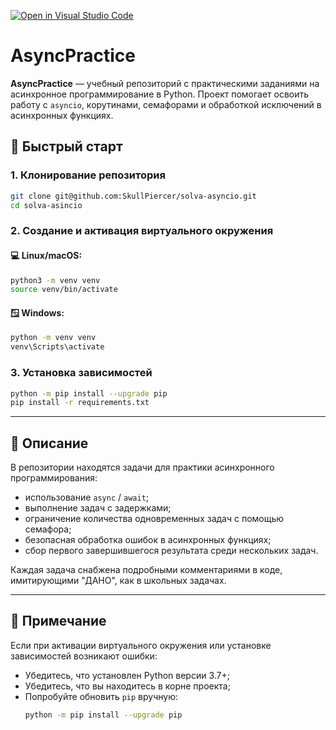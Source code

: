 [![Open in Visual Studio Code](https://classroom.github.com/assets/open-in-vscode-2e0aaae1b6195c2367325f4f02e2d04e9abb55f0b24a779b69b11b9e10269abc.svg)](https://classroom.github.com/online_ide?assignment_repo_id=20033419&assignment_repo_type=AssignmentRepo)
# AsyncPractice

**AsyncPractice** — учебный репозиторий с практическими заданиями на асинхронное программирование в Python. Проект помогает освоить работу с `asyncio`, корутинами, семафорами и обработкой исключений в асинхронных функциях.

## 🚀 Быстрый старт

### 1. Клонирование репозитория

```bash
git clone git@github.com:SkullPiercer/solva-asyncio.git
cd solva-asincio
```

### 2. Создание и активация виртуального окружения

#### 💻 Linux/macOS:

```bash
python3 -m venv venv
source venv/bin/activate
```

#### 🪟 Windows:

```bash
python -m venv venv
venv\Scripts\activate
```

### 3. Установка зависимостей

```bash
python -m pip install --upgrade pip
pip install -r requirements.txt
```

---

## 🧾 Описание

В репозитории находятся задачи для практики асинхронного программирования:

- использование `async` / `await`;
- выполнение задач с задержками;
- ограничение количества одновременных задач с помощью семафора;
- безопасная обработка ошибок в асинхронных функциях;
- сбор первого завершившегося результата среди нескольких задач.

Каждая задача снабжена подробными комментариями в коде, имитирующими "ДАНО", как в школьных задачах.

---

## 📌 Примечание

Если при активации виртуального окружения или установке зависимостей возникают ошибки:

- Убедитесь, что установлен Python версии 3.7+;
- Убедитесь, что вы находитесь в корне проекта;
- Попробуйте обновить `pip` вручную:  
  ```bash
  python -m pip install --upgrade pip
  ```

